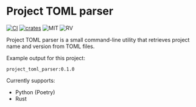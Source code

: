 

<h1 align="center">
  
  # Project TOML parser
  [![CI][ci0]][ci1] [![crates][cr0]][cr1] ![MIT][l0] ![RV][rv0] 
 
</h1>

[ci0]: https://github.com/StephanMalan/project_toml_parser/actions/workflows/build.yml/badge.svg
[ci1]: https://github.com/StephanMalan/project_toml_parser/actions/workflows/build.yml
[cr0]: https://img.shields.io/badge/dynamic/json?color=success&label=crates.io&prefix=v&query=versions%5B0%5D.num&url=https%3A%2F%2Fcrates.io%2Fapi%2Fv1%2Fcrates%2Fproject_toml_parser%2Fversions
[cr1]: https://crates.io/crates/project_toml_parser
[l0]: https://img.shields.io/badge/license-MIT-blue.svg
[rv0]: https://img.shields.io/badge/rustc-1.71%2B-lightgrey.svg

Project TOML parser is a small command-line utility that retrieves project name and version from TOML files.

Example output for this project:
```
project_toml_parser:0.1.0
```

Currently supports:
- Python (Poetry)
- Rust
